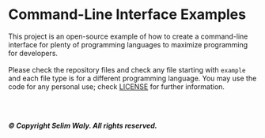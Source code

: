 # Command-Line Interface Examples
This project is an open-source example of how to create a command-line interface for plenty of programming languages to maximize programming for developers.
<br>
<br>
Please check the repository files and check any file starting with `example` and each file type is for a different programming language. You may use the code for any personal use; check [LICENSE](LICENSE) for further information.

<br>
<br>

***&copy; Copyright Selim Waly. All rights reserved.***
